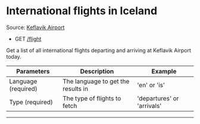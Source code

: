 # International flights in Iceland

Source: [Keflavik Airport](https://kefairport.is/)

- GET [/flight](https://apis.is/flight)

Get a list of all international flights departing and arriving at Keflavik Airport today.

| Parameters          | Description                        | Example                    |
|---------------------|------------------------------------|----------------------------|
| Language (required) | The language to get the results in | 'en' or 'is'               |
| Type     (required) | The type of flights to fetch       | 'departures' or 'arrivals' |

---
